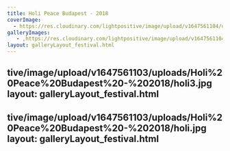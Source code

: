 ```yaml
---
title: Holi Peace Budapest - 2018
coverImage:
  - https://res.cloudinary.com/lightpositive/image/upload/v1647561104/uploads/Holi%20Peace%20Budapest%20-%202018/holi2.jpg
galleryImages:
   - ,https://res.cloudinary.com/lightpositive/image/upload/v1647561104/uploads/Holi%20Peace%20Budapest%20-%202018/holi2.jpg
layout: galleryLayout_festival.html
---
```

tive/image/upload/v1647561103/uploads/Holi%20Peace%20Budapest%20-%202018/holi3.jpg
layout: galleryLayout_festival.html
---
tive/image/upload/v1647561103/uploads/Holi%20Peace%20Budapest%20-%202018/holi.jpg
layout: galleryLayout_festival.html
---

